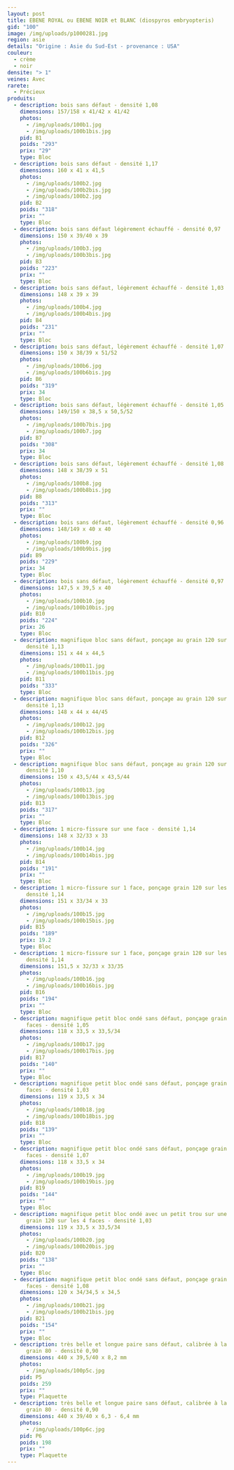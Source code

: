 ```yaml
---
layout: post
title: EBENE ROYAL ou EBENE NOIR et BLANC (diospyros embryopteris)
gid: "100"
image: /img/uploads/p1000281.jpg
region: asie
details: "Origine : Asie du Sud-Est - provenance : USA"
couleur:
  - crème
  - noir
densite: "> 1"
veines: Avec
rarete:
  - Précieux
produits:
  - description: bois sans défaut - densité 1,08
    dimensions: 157/158 x 41/42 x 41/42
    photos:
      - /img/uploads/100b1.jpg
      - /img/uploads/100b1bis.jpg
    pid: B1
    poids: "293"
    prix: "29"
    type: Bloc
  - description: bois sans défaut - densité 1,17
    dimensions: 160 x 41 x 41,5
    photos:
      - /img/uploads/100b2.jpg
      - /img/uploads/100b2bis.jpg
      - /img/uploads/100b2.jpg
    pid: B2
    poids: "318"
    prix: ""
    type: Bloc
  - description: bois sans défaut légèrement échauffé - densité 0,97
    dimensions: 150 x 39/40 x 39
    photos:
      - /img/uploads/100b3.jpg
      - /img/uploads/100b3bis.jpg
    pid: B3
    poids: "223"
    prix: ""
    type: Bloc
  - description: bois sans défaut, légèrement échauffé - densité 1,03
    dimensions: 148 x 39 x 39
    photos:
      - /img/uploads/100b4.jpg
      - /img/uploads/100b4bis.jpg
    pid: B4
    poids: "231"
    prix: ""
    type: Bloc
  - description: bois sans défaut, légèrement échauffé - densité 1,07
    dimensions: 150 x 38/39 x 51/52
    photos:
      - /img/uploads/100b6.jpg
      - /img/uploads/100b6bis.jpg
    pid: B6
    poids: "319"
    prix: 34
    type: Bloc
  - description: bois sans défaut, légèrement échauffé - densité 1,05
    dimensions: 149/150 x 38,5 x 50,5/52
    photos:
      - /img/uploads/100b7bis.jpg
      - /img/uploads/100b7.jpg
    pid: B7
    poids: "308"
    prix: 34
    type: Bloc
  - description: bois sans défaut, légèrement échauffé - densité 1,08
    dimensions: 148 x 38/39 x 51
    photos:
      - /img/uploads/100b8.jpg
      - /img/uploads/100b8bis.jpg
    pid: B8
    poids: "313"
    prix: ""
    type: Bloc
  - description: bois sans défaut, légèrement échauffé - densité 0,96
    dimensions: 148/149 x 40 x 40
    photos:
      - /img/uploads/100b9.jpg
      - /img/uploads/100b9bis.jpg
    pid: B9
    poids: "229"
    prix: 34
    type: Bloc
  - description: bois sans défaut, légèrement échauffé - densité 0,97
    dimensions: 147,5 x 39,5 x 40
    photos:
      - /img/uploads/100b10.jpg
      - /img/uploads/100b10bis.jpg
    pid: B10
    poids: "224"
    prix: 26
    type: Bloc
  - description: magnifique bloc sans défaut, ponçage au grain 120 sur les 4 faces -
      densité 1,13
    dimensions: 151 x 44 x 44,5
    photos:
      - /img/uploads/100b11.jpg
      - /img/uploads/100b11bis.jpg
    pid: B11
    poids: "333"
    type: Bloc
  - description: magnifique bloc sans défaut, ponçage au grain 120 sur les 4 faces -
      densité 1,13
    dimensions: 148 x 44 x 44/45
    photos:
      - /img/uploads/100b12.jpg
      - /img/uploads/100b12bis.jpg
    pid: B12
    poids: "326"
    prix: ""
    type: Bloc
  - description: magnifique bloc sans défaut, ponçage au grain 120 sur les 4 faces -
      densité 1,10
    dimensions: 150 x 43,5/44 x 43,5/44
    photos:
      - /img/uploads/100b13.jpg
      - /img/uploads/100b13bis.jpg
    pid: B13
    poids: "317"
    prix: ""
    type: Bloc
  - description: 1 micro-fissure sur une face - densité 1,14
    dimensions: 148 x 32/33 x 33
    photos:
      - /img/uploads/100b14.jpg
      - /img/uploads/100b14bis.jpg
    pid: B14
    poids: "191"
    prix: ""
    type: Bloc
  - description: 1 micro-fissure sur 1 face, ponçage grain 120 sur les 4 faces -
      densité 1,14
    dimensions: 151 x 33/34 x 33
    photos:
      - /img/uploads/100b15.jpg
      - /img/uploads/100b15bis.jpg
    pid: B15
    poids: "189"
    prix: 19.2
    type: Bloc
  - description: 1 micro-fissure sur 1 face, ponçage grain 120 sur les 4 faces -
      densité 1,14
    dimensions: 151,5 x 32/33 x 33/35
    photos:
      - /img/uploads/100b16.jpg
      - /img/uploads/100b16bis.jpg
    pid: B16
    poids: "194"
    prix: ""
    type: Bloc
  - description: magnifique petit bloc ondé sans défaut, ponçage grain 120 sur les 4
      faces - densité 1,05
    dimensions: 118 x 33,5 x 33,5/34
    photos:
      - /img/uploads/100b17.jpg
      - /img/uploads/100b17bis.jpg
    pid: B17
    poids: "140"
    prix: ""
    type: Bloc
  - description: magnifique petit bloc ondé sans défaut, ponçage grain 120 sur les 4
      faces - densité 1,03
    dimensions: 119 x 33,5 x 34
    photos:
      - /img/uploads/100b18.jpg
      - /img/uploads/100b18bis.jpg
    pid: B18
    poids: "139"
    prix: ""
    type: Bloc
  - description: magnifique petit bloc ondé sans défaut, ponçage grain 120 sur les 4
      faces - densité 1,07
    dimensions: 118 x 33,5 x 34
    photos:
      - /img/uploads/100b19.jpg
      - /img/uploads/100b19bis.jpg
    pid: B19
    poids: "144"
    prix: ""
    type: Bloc
  - description: magnifique petit bloc ondé avec un petit trou sur une face, ponçage
      grain 120 sur les 4 faces - densité 1,03
    dimensions: 119 x 33,5 x 33,5/34
    photos:
      - /img/uploads/100b20.jpg
      - /img/uploads/100b20bis.jpg
    pid: B20
    poids: "138"
    prix: ""
    type: Bloc
  - description: magnifique petit bloc ondé sans défaut, ponçage grain 120 sur les 4
      faces - densité 1,08
    dimensions: 120 x 34/34,5 x 34,5
    photos:
      - /img/uploads/100b21.jpg
      - /img/uploads/100b21bis.jpg
    pid: B21
    poids: "154"
    prix: ""
    type: Bloc
  - description: très belle et longue paire sans défaut, calibrée à la JET 22/44
      grain 80 - densité 0,90
    dimensions: 440 x 39,5/40 x 8,2 mm
    photos:
      - /img/uploads/100p5c.jpg
    pid: P5
    poids: 259
    prix: ""
    type: Plaquette
  - description: très belle et longue paire sans défaut, calibrée à la JET 22/44
      grain 80 - densité 0,90
    dimensions: 440 x 39/40 x 6,3 - 6,4 mm
    photos:
      - /img/uploads/100p6c.jpg
    pid: P6
    poids: 198
    prix: ""
    type: Plaquette
---
```

